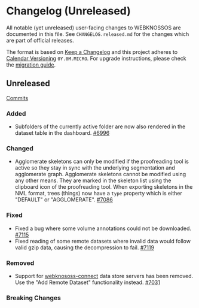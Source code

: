 # Changelog (Unreleased)

All notable (yet unreleased) user-facing changes to WEBKNOSSOS are documented in this file.
See `CHANGELOG.released.md` for the changes which are part of official releases.

The format is based on [Keep a Changelog](http://keepachangelog.com/en/1.0.0/)
and this project adheres to [Calendar Versioning](http://calver.org/) `0Y.0M.MICRO`.
For upgrade instructions, please check the [migration guide](MIGRATIONS.released.md).

## Unreleased
[Commits](https://github.com/scalableminds/webknossos/compare/23.06.0...HEAD)

### Added
- Subfolders of the currently active folder are now also rendered in the dataset table in the dashboard. [#6996](https://github.com/scalableminds/webknossos/pull/6996)

### Changed
- Agglomerate skeletons can only be modified if the proofreading tool is active so they stay in sync with the underlying segmentation and agglomerate graph. Agglomerate skeletons cannot be modified using any other means. They are marked in the skeleton list using the clipboard icon of the proofreading tool. When exporting skeletons in the NML format, trees (things) now have a `type` property which is either "DEFAULT" or "AGGLOMERATE". [#7086](https://github.com/scalableminds/webknossos/pull/7086)

### Fixed
- Fixed a bug where some volume annotations could not be downloaded. [#7115](https://github.com/scalableminds/webknossos/pull/7115)
- Fixed reading of some remote datasets where invalid data would follow valid gzip data, causing the decompression to fail. [#7119](https://github.com/scalableminds/webknossos/pull/7119)

### Removed
- Support for [webknososs-connect](https://github.com/scalableminds/webknossos-connect) data store servers has been removed. Use the "Add Remote Dataset" functionality instead. [#7031](https://github.com/scalableminds/webknossos/pull/7031)

### Breaking Changes
